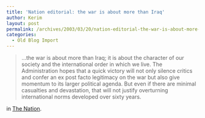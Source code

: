```yaml
---
title: 'Nation editorial: the war is about more than Iraq'
author: Kerim
layout: post
permalink: /archives/2003/03/20/nation-editorial-the-war-is-about-more-than-iraq/
categories:
  - Old Blog Import
---
```


>   &#8230;the war is about more than Iraq; it is about the character of our society and the international order in which we live. The Administration hopes that a quick victory will not only silence critics and confer an ex post facto legitimacy on the war but also give momentum to its larger political agenda. But even if there are minimal casualties and devastation, that will not justify overturning international norms developed over sixty years.


in <a href="http://www.thenation.com/docprint.mhtml?i=20030407&s=editors" onclick="_gaq.push(['_trackEvent', 'outbound-article', 'http://www.thenation.com/docprint.mhtml?i=20030407&s=editors', 'The Nation']);" >The Nation</a>.

